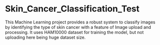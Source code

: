 # Skin_Cancer_Classification_Test
This Machine Learning project provides a robust system to classify images by identifying the type of skin cancer with   a feature of Image upload and processing. It uses HAM10000 dataset for training the model, but not uploading here being huge dataset size.
